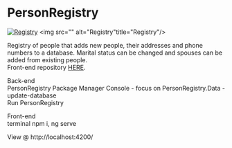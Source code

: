 # PersonRegistry

[![Registry](https://im5.ezgif.com/tmp/ezgif-5-58e38e57d8.gif "Registry")](#)
<picture><img src="" alt="Registry"title="Registry"/></picture>

Registry of people that adds new people, their addresses and phone numbers to a database. Marital status can be changed and spouses can be added from existing people.  
Front-end repository [HERE](https://github.com/KruminsP/PersonRegistryFront).


Back-end         
PersonRegistry Package Manager Console  - focus on PersonRegistry.Data - update-database  
Run PersonRegistry
  
Front-end  
terminal npm i, ng serve

View @ http://localhost:4200/
